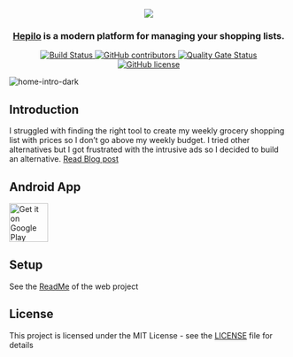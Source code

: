 
<p align="center">
  <img align="center" src="https://user-images.githubusercontent.com/4196457/159117809-9362dbe7-4eac-4a92-a13b-f61e16a0d885.png"></img>
</p>
<h3 align="center">
    <a href="https://hepilo.com">Hepilo</a> is a modern platform for managing your shopping lists.
</h3>
<p align="center">
    <a href="https://github.com/NdoleStudio/hepilo/actions/workflows/firebase-hosting-merge.yml">
        <img src="https://github.com/NdoleStudio/hepilo/actions/workflows/firebase-hosting-merge.yml/badge.svg" alt="Build Status"></img>
    </a>
    <a href="https://github.com/NdoleStudio/hepilo/graphs/contributors">
        <img src="https://img.shields.io/github/contributors/NdoleStudio/hepilo" alt="GitHub contributors"></img>
    </a>
    <a href="https://sonarcloud.io/dashboard?id=NdoleStudio_hepilo">
        <img src="https://sonarcloud.io/api/project_badges/measure?project=NdoleStudio_hepilo&metric=alert_status" alt="Quality Gate Status"></img>
    </a>
    <a href="https://github.com/NdoleStudio/hepilo/blob/master/LICENSE">
        <img src="https://img.shields.io/github/license/NdoleStudio/hepilo?color=brightgreen" alt="GitHub license"></img>
    </a>
</p>

![home-intro-dark](https://user-images.githubusercontent.com/4196457/159118149-67fe83dd-08fc-42c0-b9a4-53bc8e811f63.png)

## Introduction

I struggled with finding the right tool to create my weekly grocery shopping list with prices so I don’t go above my weekly budget. I tried other alternatives but I got frustrated with the intrusive ads so I decided to build an alternative.
[Read Blog post](https://hepilo.com/blog/meet-hepilo-the-ultimate-shopping-list-app)

## Android App

<a href='https://play.google.com/store/apps/details?id=com.hepilo.twa&pcampaignid=pcampaignidMKT-Other-global-all-co-prtnr-py-PartBadge-Mar2515-1'><img height="70" alt='Get it on Google Play' src='https://play.google.com/intl/en_us/badges/static/images/badges/en_badge_web_generic.png'/></a>


## Setup

See the [ReadMe](../../web/README.md) of the web project

## License

This project is licensed under the MIT License - see the [LICENSE](LICENSE) file for details